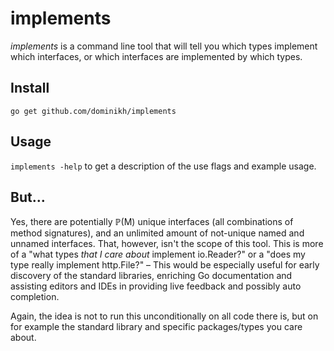 # implements

_implements_ is a command line tool that will tell you which types
implement which interfaces, or which interfaces are implemented by
which types.

## Install

    go get github.com/dominikh/implements

## Usage

`implements -help` to get a description of the use flags and example
usage.

## But…

Yes, there are potentially ℙ(M) unique interfaces (all combinations of
method signatures), and an unlimited amount of not-unique named and
unnamed interfaces. That, however, isn't the scope of this tool. This
is more of a "what types _that I care about_ implement io.Reader?" or
a "does my type really implement http.File?" – This would be
especially useful for early discovery of the standard libraries,
enriching Go documentation and assisting editors and IDEs in providing
live feedback and possibly auto completion.

Again, the idea is not to run this unconditionally on all code there
is, but on for example the standard library and specific
packages/types you care about.

